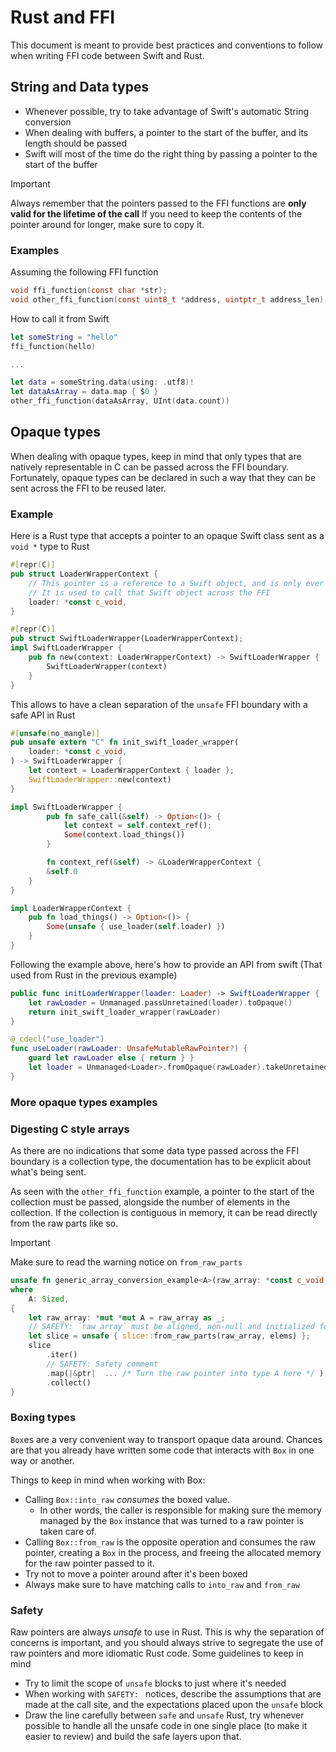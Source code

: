 # Rust and FFI

This document is meant to provide best practices and conventions to follow
when writing FFI code between Swift and Rust.

## String and Data types

- Whenever possible, try to take advantage of Swift's automatic String conversion
- When dealing with buffers, a pointer to the start of the buffer, and its length should be passed
- Swift will most of the time do the right thing by passing a pointer to the start of the buffer
> [!IMPORTANT]
> Always remember that the pointers passed to the FFI functions are **only valid for the lifetime of the call**
> If you need to keep the contents of the pointer around for longer, make sure to copy it.

### Examples

Assuming the following FFI function

```C
void ffi_function(const char *str);
void other_ffi_function(const uint8_t *address, uintptr_t address_len);
```

How to call it from Swift

```swift
let someString = "hello"
ffi_function(hello)

...

let data = someString.data(using: .utf8)!
let dataAsArray = data.map { $0 }
other_ffi_function(dataAsArray, UInt(data.count))

```

## Opaque types

When dealing with opaque types, keep in mind that only types that are natively representable in C can be passed across the FFI boundary.
Fortunately, opaque types can be declared in such a way that they can be sent across the FFI to be reused later.

### Example

Here is a Rust type that accepts a pointer to an opaque Swift class sent as a `void *` type to Rust

```rust
#[repr(C)]
pub struct LoaderWrapperContext {
    // This pointer is a reference to a Swift object, and is only ever read by Rust.
    // It is used to call that Swift object across the FFI
    loader: *const c_void,
}

#[repr(C)]
pub struct SwiftLoaderWrapper(LoaderWrapperContext);
impl SwiftLoaderWrapper {
    pub fn new(context: LoaderWrapperContext) -> SwiftLoaderWrapper {
        SwiftLoaderWrapper(context)
    }
}
```

This allows to have a clean separation of the `unsafe` FFI boundary with a safe API in Rust

```rust
#[unsafe(no_mangle)]
pub unsafe extern "C" fn init_swift_loader_wrapper(
    loader: *const c_void,
) -> SwiftLoaderWrapper {
    let context = LoaderWrapperContext { loader };
    SwiftLoaderWrapper::new(context)
}

impl SwiftLoaderWrapper {
        pub fn safe_call(&self) -> Option<()> {
            let context = self.context_ref();
            Some(context.load_things())
        }

        fn context_ref(&self) -> &LoaderWrapperContext {
        &self.0
    }
}

impl LoaderWrapperContext {
    pub fn load_things() -> Option<()> {
        Some(unsafe { use_loader(self.loader) })
    }
}
```


Following the example above, here's how to provide an API from swift (That used from Rust in the previous example)

```swift
public func initLoaderWrapper(loader: Loader) -> SwiftLoaderWrapper {
    let rawLoader = Unmanaged.passUnretained(loader).toOpaque()
    return init_swift_loader_wrapper(rawLoader)
}

@_cdecl("use_loader")
func useLoader(rawLoader: UnsafeMutableRawPointer?) {
    guard let rawLoader else { return } }
    let loader = Unmanaged<Loader>.fromOpaque(rawLoader).takeUnretainedValue()
}
```

### More opaque types examples

### Digesting C style arrays
As there are no indications that some data type passed across the FFI boundary is a collection type,
the documentation has to be explicit about what's being sent.

As seen with the `other_ffi_function` example, a pointer to the start of the collection must be passed, alongside the number of elements in the collection.
If the collection is contiguous in memory, it can be read directly from the raw parts like so.
> [!IMPORTANT]
> Make sure to read the warning notice on `from_raw_parts`

```rust
unsafe fn generic_array_conversion_example<A>(raw_array: *const c_void, elems: usize) -> Vec<A>
where
    A: Sized,
{
    let raw_array: *mut *mut A = raw_array as _;
    // SAFETY: `raw_array` must be aligned, non-null and initialized for `count` reads
    let slice = unsafe { slice::from_raw_parts(raw_array, elems) };
    slice
        .iter()
        // SAFETY: Safety comment
        .map(|&ptr|  ... /* Turn the raw pointer into type A here */ )
        .collect()
}
```

### Boxing types

`Box`es are a very convenient way to transport opaque data around.
Chances are that you already have written some code that interacts with `Box` in one way or another.

Things to keep in mind when working with Box:
- Calling `Box::into_raw` *consumes* the boxed value.
    - In other words, the caller is responsible for making sure the memory managed by the `Box` instance that was turned to a raw pointer is taken care of.
- Calling `Box::from_raw` is the opposite operation and consumes the raw pointer, creating a `Box` in the process, and freeing the allocated memory for the raw pointer passed to it.
- Try not to move a pointer around after it's been boxed
- Always make sure to have matching calls to `into_raw` and `from_raw`

### Safety

Raw pointers are always *unsafe* to use in Rust.
This is why the separation of concerns is important, and you should always strive
to segregate the use of raw pointers and more idiomatic Rust code. Some guidelines to keep in mind

- Try to limit the scope of `unsafe` blocks to just where it's needed
- When working with `SAFETY: ` notices, describe the assumptions that are made at the call site, and the expectations placed upon the `unsafe` block
- Draw the line carefully between `safe` and `unsafe` Rust, try whenever possible to handle all the unsafe code in one single place (to make it easier to review) and build the safe layers upon that.
